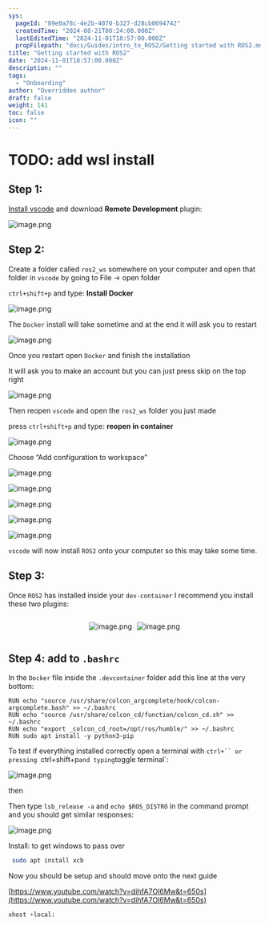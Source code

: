```yaml
---
sys:
  pageId: "89e0a78c-4e2b-4070-b327-d28cb0694742"
  createdTime: "2024-08-21T00:24:00.000Z"
  lastEditedTime: "2024-11-01T18:57:00.000Z"
  propFilepath: "docs/Guides/intro_to_ROS2/Getting started with ROS2.md"
title: "Getting started with ROS2"
date: "2024-11-01T18:57:00.000Z"
description: ""
tags:
  - "Onboarding"
author: "Overridden author"
draft: false
weight: 141
toc: false
icon: ""
---
```


# TODO: add wsl install

## Step 1:

[Install vscode](https://code.visualstudio.com/download) and download **Remote Development** plugin:

![image.png](https://prod-files-secure.s3.us-west-2.amazonaws.com/d518164a-d88e-44d1-a4ee-3adb3bd8bce0/efb52993-1881-4a40-b95e-6f020334f022/image.png?X-Amz-Algorithm=AWS4-HMAC-SHA256&X-Amz-Content-Sha256=UNSIGNED-PAYLOAD&X-Amz-Credential=ASIAZI2LB4666SEFMH3K%2F20250409%2Fus-west-2%2Fs3%2Faws4_request&X-Amz-Date=20250409T210713Z&X-Amz-Expires=3600&X-Amz-Security-Token=IQoJb3JpZ2luX2VjEB0aCXVzLXdlc3QtMiJGMEQCIFEbGf%2FExBv5RHef%2Bg75UCYcoJUQpmkd9S6YLcK5JoU1AiBhHZGel8NEsJahO8zwLZrDxTsnKJNH87lkglFJfprYaCqIBAiW%2F%2F%2F%2F%2F%2F%2F%2F%2F%2F8BEAAaDDYzNzQyMzE4MzgwNSIM370Js9x90UESOK5YKtwD4UCbMN%2Fsnn73nNrYSoXiBH1PYfWIWXfx4YDs6tVS7PPSiby0bdphSbJ%2Fzo0hpoSAzQvio2kLENsEPDjZfqy%2FpKhPPB4scoEjGnpivhg1Kwh9M84M5w%2B7q76lnIOHO%2B7d5DYhS9Hc7xlLqPSAlm2r3IlnQ%2F99mLlJrUlhhBD8oJFUuNcCkXc2qQxXiwbqQDPlfqqBCgBRMy4wLyt9JPXduXTyZC6GSogaWDEg%2BoD2WmgKbttAHPY391mOw0aLlo9EOqjgbYb%2F1ErUDSj5IgmNi%2By%2FaLRQJyFCDhEvBZMBEg5NwOne1FyKZNFXM3ox3lhtDMU%2FyDQGeHikyTymKk6NW5rSgsdkbPyNIkGpf%2FRMFv76tMsVzLzN2ALFswAoCwxlq4%2BOZ%2BSm47iU36EkiNhXJQfxC3z8kLORwwfw%2B8N7HTn%2BNXZSdSmgzS2OTopJexvM89Gc9cQjhTMF8Juks0GoH3tjaUqe6iPAi5OqVaVmTzYJ8QkWA2x8Q1CTdiVu7rUY%2FltOGwAgrbiQpBG04P7UjcDX1KxvhmoUZ%2BypmkM5htguy1pzSjBC%2BTrAuGsaa8%2B16XAclLcerItQ7ylIWZdPdiTF0vE%2FufcZ13ag4KU6jZ20Lb%2Fvcnu58c4utFUwvq%2FbvwY6pgG%2Fei6MpKydXPm55pGYQVA1X6g%2BsWSiczH56YORU%2FpKv3ApPyz56xMp01AiK6OZ6SdhNeeu0vsCaU8KfQCq7MHkJEdQhR%2BZVR0TuV3iNgijCR3Kzi27ckFSiPZujf%2BIXI5Dgpu7KitA%2ForddAreotVhkACuxp4kjLyAg6gt8yKsgIKx3CoWAyXeJIGvsbNt5BYNBdnPuXJfIhBRnipKydO5whzwBO9t&X-Amz-Signature=62f504fc3eeab9677390b962853b423736adeee5e2db1bc77eeabe81b74f10a7&X-Amz-SignedHeaders=host&x-id=GetObject)

## Step 2:

Create a folder called `ros2_ws` somewhere on your computer and open that folder in `vscode` by going to File → open folder 

`ctrl+shift+p` and type: **Install Docker**

![image.png](https://prod-files-secure.s3.us-west-2.amazonaws.com/d518164a-d88e-44d1-a4ee-3adb3bd8bce0/2269dc0e-1cd5-47ff-bceb-c04ad9b2eab0/image.png?X-Amz-Algorithm=AWS4-HMAC-SHA256&X-Amz-Content-Sha256=UNSIGNED-PAYLOAD&X-Amz-Credential=ASIAZI2LB4666SEFMH3K%2F20250409%2Fus-west-2%2Fs3%2Faws4_request&X-Amz-Date=20250409T210713Z&X-Amz-Expires=3600&X-Amz-Security-Token=IQoJb3JpZ2luX2VjEB0aCXVzLXdlc3QtMiJGMEQCIFEbGf%2FExBv5RHef%2Bg75UCYcoJUQpmkd9S6YLcK5JoU1AiBhHZGel8NEsJahO8zwLZrDxTsnKJNH87lkglFJfprYaCqIBAiW%2F%2F%2F%2F%2F%2F%2F%2F%2F%2F8BEAAaDDYzNzQyMzE4MzgwNSIM370Js9x90UESOK5YKtwD4UCbMN%2Fsnn73nNrYSoXiBH1PYfWIWXfx4YDs6tVS7PPSiby0bdphSbJ%2Fzo0hpoSAzQvio2kLENsEPDjZfqy%2FpKhPPB4scoEjGnpivhg1Kwh9M84M5w%2B7q76lnIOHO%2B7d5DYhS9Hc7xlLqPSAlm2r3IlnQ%2F99mLlJrUlhhBD8oJFUuNcCkXc2qQxXiwbqQDPlfqqBCgBRMy4wLyt9JPXduXTyZC6GSogaWDEg%2BoD2WmgKbttAHPY391mOw0aLlo9EOqjgbYb%2F1ErUDSj5IgmNi%2By%2FaLRQJyFCDhEvBZMBEg5NwOne1FyKZNFXM3ox3lhtDMU%2FyDQGeHikyTymKk6NW5rSgsdkbPyNIkGpf%2FRMFv76tMsVzLzN2ALFswAoCwxlq4%2BOZ%2BSm47iU36EkiNhXJQfxC3z8kLORwwfw%2B8N7HTn%2BNXZSdSmgzS2OTopJexvM89Gc9cQjhTMF8Juks0GoH3tjaUqe6iPAi5OqVaVmTzYJ8QkWA2x8Q1CTdiVu7rUY%2FltOGwAgrbiQpBG04P7UjcDX1KxvhmoUZ%2BypmkM5htguy1pzSjBC%2BTrAuGsaa8%2B16XAclLcerItQ7ylIWZdPdiTF0vE%2FufcZ13ag4KU6jZ20Lb%2Fvcnu58c4utFUwvq%2FbvwY6pgG%2Fei6MpKydXPm55pGYQVA1X6g%2BsWSiczH56YORU%2FpKv3ApPyz56xMp01AiK6OZ6SdhNeeu0vsCaU8KfQCq7MHkJEdQhR%2BZVR0TuV3iNgijCR3Kzi27ckFSiPZujf%2BIXI5Dgpu7KitA%2ForddAreotVhkACuxp4kjLyAg6gt8yKsgIKx3CoWAyXeJIGvsbNt5BYNBdnPuXJfIhBRnipKydO5whzwBO9t&X-Amz-Signature=03b9c6b8803a7e4fadd8b66fd5735dc4e196328ef8a614e753731430beb51cc8&X-Amz-SignedHeaders=host&x-id=GetObject)

The `Docker` install will take sometime and at the end it will ask you to restart

![image.png](https://prod-files-secure.s3.us-west-2.amazonaws.com/d518164a-d88e-44d1-a4ee-3adb3bd8bce0/ed233f78-be33-4b1f-b89c-9c346c0e961e/image.png?X-Amz-Algorithm=AWS4-HMAC-SHA256&X-Amz-Content-Sha256=UNSIGNED-PAYLOAD&X-Amz-Credential=ASIAZI2LB4666SEFMH3K%2F20250409%2Fus-west-2%2Fs3%2Faws4_request&X-Amz-Date=20250409T210713Z&X-Amz-Expires=3600&X-Amz-Security-Token=IQoJb3JpZ2luX2VjEB0aCXVzLXdlc3QtMiJGMEQCIFEbGf%2FExBv5RHef%2Bg75UCYcoJUQpmkd9S6YLcK5JoU1AiBhHZGel8NEsJahO8zwLZrDxTsnKJNH87lkglFJfprYaCqIBAiW%2F%2F%2F%2F%2F%2F%2F%2F%2F%2F8BEAAaDDYzNzQyMzE4MzgwNSIM370Js9x90UESOK5YKtwD4UCbMN%2Fsnn73nNrYSoXiBH1PYfWIWXfx4YDs6tVS7PPSiby0bdphSbJ%2Fzo0hpoSAzQvio2kLENsEPDjZfqy%2FpKhPPB4scoEjGnpivhg1Kwh9M84M5w%2B7q76lnIOHO%2B7d5DYhS9Hc7xlLqPSAlm2r3IlnQ%2F99mLlJrUlhhBD8oJFUuNcCkXc2qQxXiwbqQDPlfqqBCgBRMy4wLyt9JPXduXTyZC6GSogaWDEg%2BoD2WmgKbttAHPY391mOw0aLlo9EOqjgbYb%2F1ErUDSj5IgmNi%2By%2FaLRQJyFCDhEvBZMBEg5NwOne1FyKZNFXM3ox3lhtDMU%2FyDQGeHikyTymKk6NW5rSgsdkbPyNIkGpf%2FRMFv76tMsVzLzN2ALFswAoCwxlq4%2BOZ%2BSm47iU36EkiNhXJQfxC3z8kLORwwfw%2B8N7HTn%2BNXZSdSmgzS2OTopJexvM89Gc9cQjhTMF8Juks0GoH3tjaUqe6iPAi5OqVaVmTzYJ8QkWA2x8Q1CTdiVu7rUY%2FltOGwAgrbiQpBG04P7UjcDX1KxvhmoUZ%2BypmkM5htguy1pzSjBC%2BTrAuGsaa8%2B16XAclLcerItQ7ylIWZdPdiTF0vE%2FufcZ13ag4KU6jZ20Lb%2Fvcnu58c4utFUwvq%2FbvwY6pgG%2Fei6MpKydXPm55pGYQVA1X6g%2BsWSiczH56YORU%2FpKv3ApPyz56xMp01AiK6OZ6SdhNeeu0vsCaU8KfQCq7MHkJEdQhR%2BZVR0TuV3iNgijCR3Kzi27ckFSiPZujf%2BIXI5Dgpu7KitA%2ForddAreotVhkACuxp4kjLyAg6gt8yKsgIKx3CoWAyXeJIGvsbNt5BYNBdnPuXJfIhBRnipKydO5whzwBO9t&X-Amz-Signature=fe26798c2479cc1e663d0d7e087529bb1d16a46d0c291004c2a26cdd2c88a09d&X-Amz-SignedHeaders=host&x-id=GetObject)

Once you restart open `Docker` and finish the installation

It will ask you to make an account but you can just press skip on the top right

![image.png](https://prod-files-secure.s3.us-west-2.amazonaws.com/d518164a-d88e-44d1-a4ee-3adb3bd8bce0/21010ad9-1659-4fd9-9f59-9932a09b2a3d/image.png?X-Amz-Algorithm=AWS4-HMAC-SHA256&X-Amz-Content-Sha256=UNSIGNED-PAYLOAD&X-Amz-Credential=ASIAZI2LB4666SEFMH3K%2F20250409%2Fus-west-2%2Fs3%2Faws4_request&X-Amz-Date=20250409T210713Z&X-Amz-Expires=3600&X-Amz-Security-Token=IQoJb3JpZ2luX2VjEB0aCXVzLXdlc3QtMiJGMEQCIFEbGf%2FExBv5RHef%2Bg75UCYcoJUQpmkd9S6YLcK5JoU1AiBhHZGel8NEsJahO8zwLZrDxTsnKJNH87lkglFJfprYaCqIBAiW%2F%2F%2F%2F%2F%2F%2F%2F%2F%2F8BEAAaDDYzNzQyMzE4MzgwNSIM370Js9x90UESOK5YKtwD4UCbMN%2Fsnn73nNrYSoXiBH1PYfWIWXfx4YDs6tVS7PPSiby0bdphSbJ%2Fzo0hpoSAzQvio2kLENsEPDjZfqy%2FpKhPPB4scoEjGnpivhg1Kwh9M84M5w%2B7q76lnIOHO%2B7d5DYhS9Hc7xlLqPSAlm2r3IlnQ%2F99mLlJrUlhhBD8oJFUuNcCkXc2qQxXiwbqQDPlfqqBCgBRMy4wLyt9JPXduXTyZC6GSogaWDEg%2BoD2WmgKbttAHPY391mOw0aLlo9EOqjgbYb%2F1ErUDSj5IgmNi%2By%2FaLRQJyFCDhEvBZMBEg5NwOne1FyKZNFXM3ox3lhtDMU%2FyDQGeHikyTymKk6NW5rSgsdkbPyNIkGpf%2FRMFv76tMsVzLzN2ALFswAoCwxlq4%2BOZ%2BSm47iU36EkiNhXJQfxC3z8kLORwwfw%2B8N7HTn%2BNXZSdSmgzS2OTopJexvM89Gc9cQjhTMF8Juks0GoH3tjaUqe6iPAi5OqVaVmTzYJ8QkWA2x8Q1CTdiVu7rUY%2FltOGwAgrbiQpBG04P7UjcDX1KxvhmoUZ%2BypmkM5htguy1pzSjBC%2BTrAuGsaa8%2B16XAclLcerItQ7ylIWZdPdiTF0vE%2FufcZ13ag4KU6jZ20Lb%2Fvcnu58c4utFUwvq%2FbvwY6pgG%2Fei6MpKydXPm55pGYQVA1X6g%2BsWSiczH56YORU%2FpKv3ApPyz56xMp01AiK6OZ6SdhNeeu0vsCaU8KfQCq7MHkJEdQhR%2BZVR0TuV3iNgijCR3Kzi27ckFSiPZujf%2BIXI5Dgpu7KitA%2ForddAreotVhkACuxp4kjLyAg6gt8yKsgIKx3CoWAyXeJIGvsbNt5BYNBdnPuXJfIhBRnipKydO5whzwBO9t&X-Amz-Signature=a481bf0e1160140f2161cab20168d260432ccd6ae06d76da49ef7a52e8209a32&X-Amz-SignedHeaders=host&x-id=GetObject)

Then reopen `vscode` and open the `ros2_ws` folder you just made

press `ctrl+shift+p` and type: **reopen in container**

![image.png](https://prod-files-secure.s3.us-west-2.amazonaws.com/d518164a-d88e-44d1-a4ee-3adb3bd8bce0/4e93b8c2-41ad-488c-8095-c74205196118/image.png?X-Amz-Algorithm=AWS4-HMAC-SHA256&X-Amz-Content-Sha256=UNSIGNED-PAYLOAD&X-Amz-Credential=ASIAZI2LB4666SEFMH3K%2F20250409%2Fus-west-2%2Fs3%2Faws4_request&X-Amz-Date=20250409T210713Z&X-Amz-Expires=3600&X-Amz-Security-Token=IQoJb3JpZ2luX2VjEB0aCXVzLXdlc3QtMiJGMEQCIFEbGf%2FExBv5RHef%2Bg75UCYcoJUQpmkd9S6YLcK5JoU1AiBhHZGel8NEsJahO8zwLZrDxTsnKJNH87lkglFJfprYaCqIBAiW%2F%2F%2F%2F%2F%2F%2F%2F%2F%2F8BEAAaDDYzNzQyMzE4MzgwNSIM370Js9x90UESOK5YKtwD4UCbMN%2Fsnn73nNrYSoXiBH1PYfWIWXfx4YDs6tVS7PPSiby0bdphSbJ%2Fzo0hpoSAzQvio2kLENsEPDjZfqy%2FpKhPPB4scoEjGnpivhg1Kwh9M84M5w%2B7q76lnIOHO%2B7d5DYhS9Hc7xlLqPSAlm2r3IlnQ%2F99mLlJrUlhhBD8oJFUuNcCkXc2qQxXiwbqQDPlfqqBCgBRMy4wLyt9JPXduXTyZC6GSogaWDEg%2BoD2WmgKbttAHPY391mOw0aLlo9EOqjgbYb%2F1ErUDSj5IgmNi%2By%2FaLRQJyFCDhEvBZMBEg5NwOne1FyKZNFXM3ox3lhtDMU%2FyDQGeHikyTymKk6NW5rSgsdkbPyNIkGpf%2FRMFv76tMsVzLzN2ALFswAoCwxlq4%2BOZ%2BSm47iU36EkiNhXJQfxC3z8kLORwwfw%2B8N7HTn%2BNXZSdSmgzS2OTopJexvM89Gc9cQjhTMF8Juks0GoH3tjaUqe6iPAi5OqVaVmTzYJ8QkWA2x8Q1CTdiVu7rUY%2FltOGwAgrbiQpBG04P7UjcDX1KxvhmoUZ%2BypmkM5htguy1pzSjBC%2BTrAuGsaa8%2B16XAclLcerItQ7ylIWZdPdiTF0vE%2FufcZ13ag4KU6jZ20Lb%2Fvcnu58c4utFUwvq%2FbvwY6pgG%2Fei6MpKydXPm55pGYQVA1X6g%2BsWSiczH56YORU%2FpKv3ApPyz56xMp01AiK6OZ6SdhNeeu0vsCaU8KfQCq7MHkJEdQhR%2BZVR0TuV3iNgijCR3Kzi27ckFSiPZujf%2BIXI5Dgpu7KitA%2ForddAreotVhkACuxp4kjLyAg6gt8yKsgIKx3CoWAyXeJIGvsbNt5BYNBdnPuXJfIhBRnipKydO5whzwBO9t&X-Amz-Signature=ebf5162b049b71bb02892555ec6866ffa394209034d03caa735a940ed351cb4d&X-Amz-SignedHeaders=host&x-id=GetObject)

Choose “Add configuration to workspace”

![image.png](https://prod-files-secure.s3.us-west-2.amazonaws.com/d518164a-d88e-44d1-a4ee-3adb3bd8bce0/9560b282-5060-4989-ba37-97e7b2c22476/image.png?X-Amz-Algorithm=AWS4-HMAC-SHA256&X-Amz-Content-Sha256=UNSIGNED-PAYLOAD&X-Amz-Credential=ASIAZI2LB4666SEFMH3K%2F20250409%2Fus-west-2%2Fs3%2Faws4_request&X-Amz-Date=20250409T210713Z&X-Amz-Expires=3600&X-Amz-Security-Token=IQoJb3JpZ2luX2VjEB0aCXVzLXdlc3QtMiJGMEQCIFEbGf%2FExBv5RHef%2Bg75UCYcoJUQpmkd9S6YLcK5JoU1AiBhHZGel8NEsJahO8zwLZrDxTsnKJNH87lkglFJfprYaCqIBAiW%2F%2F%2F%2F%2F%2F%2F%2F%2F%2F8BEAAaDDYzNzQyMzE4MzgwNSIM370Js9x90UESOK5YKtwD4UCbMN%2Fsnn73nNrYSoXiBH1PYfWIWXfx4YDs6tVS7PPSiby0bdphSbJ%2Fzo0hpoSAzQvio2kLENsEPDjZfqy%2FpKhPPB4scoEjGnpivhg1Kwh9M84M5w%2B7q76lnIOHO%2B7d5DYhS9Hc7xlLqPSAlm2r3IlnQ%2F99mLlJrUlhhBD8oJFUuNcCkXc2qQxXiwbqQDPlfqqBCgBRMy4wLyt9JPXduXTyZC6GSogaWDEg%2BoD2WmgKbttAHPY391mOw0aLlo9EOqjgbYb%2F1ErUDSj5IgmNi%2By%2FaLRQJyFCDhEvBZMBEg5NwOne1FyKZNFXM3ox3lhtDMU%2FyDQGeHikyTymKk6NW5rSgsdkbPyNIkGpf%2FRMFv76tMsVzLzN2ALFswAoCwxlq4%2BOZ%2BSm47iU36EkiNhXJQfxC3z8kLORwwfw%2B8N7HTn%2BNXZSdSmgzS2OTopJexvM89Gc9cQjhTMF8Juks0GoH3tjaUqe6iPAi5OqVaVmTzYJ8QkWA2x8Q1CTdiVu7rUY%2FltOGwAgrbiQpBG04P7UjcDX1KxvhmoUZ%2BypmkM5htguy1pzSjBC%2BTrAuGsaa8%2B16XAclLcerItQ7ylIWZdPdiTF0vE%2FufcZ13ag4KU6jZ20Lb%2Fvcnu58c4utFUwvq%2FbvwY6pgG%2Fei6MpKydXPm55pGYQVA1X6g%2BsWSiczH56YORU%2FpKv3ApPyz56xMp01AiK6OZ6SdhNeeu0vsCaU8KfQCq7MHkJEdQhR%2BZVR0TuV3iNgijCR3Kzi27ckFSiPZujf%2BIXI5Dgpu7KitA%2ForddAreotVhkACuxp4kjLyAg6gt8yKsgIKx3CoWAyXeJIGvsbNt5BYNBdnPuXJfIhBRnipKydO5whzwBO9t&X-Amz-Signature=e63197893ad8639f855ad0619053f58aeb63407c742da8945c5c5dbc906b9c44&X-Amz-SignedHeaders=host&x-id=GetObject)

![image.png](https://prod-files-secure.s3.us-west-2.amazonaws.com/d518164a-d88e-44d1-a4ee-3adb3bd8bce0/2ee63f81-886b-48e8-a553-dc6e5eac99e4/image.png?X-Amz-Algorithm=AWS4-HMAC-SHA256&X-Amz-Content-Sha256=UNSIGNED-PAYLOAD&X-Amz-Credential=ASIAZI2LB4666SEFMH3K%2F20250409%2Fus-west-2%2Fs3%2Faws4_request&X-Amz-Date=20250409T210713Z&X-Amz-Expires=3600&X-Amz-Security-Token=IQoJb3JpZ2luX2VjEB0aCXVzLXdlc3QtMiJGMEQCIFEbGf%2FExBv5RHef%2Bg75UCYcoJUQpmkd9S6YLcK5JoU1AiBhHZGel8NEsJahO8zwLZrDxTsnKJNH87lkglFJfprYaCqIBAiW%2F%2F%2F%2F%2F%2F%2F%2F%2F%2F8BEAAaDDYzNzQyMzE4MzgwNSIM370Js9x90UESOK5YKtwD4UCbMN%2Fsnn73nNrYSoXiBH1PYfWIWXfx4YDs6tVS7PPSiby0bdphSbJ%2Fzo0hpoSAzQvio2kLENsEPDjZfqy%2FpKhPPB4scoEjGnpivhg1Kwh9M84M5w%2B7q76lnIOHO%2B7d5DYhS9Hc7xlLqPSAlm2r3IlnQ%2F99mLlJrUlhhBD8oJFUuNcCkXc2qQxXiwbqQDPlfqqBCgBRMy4wLyt9JPXduXTyZC6GSogaWDEg%2BoD2WmgKbttAHPY391mOw0aLlo9EOqjgbYb%2F1ErUDSj5IgmNi%2By%2FaLRQJyFCDhEvBZMBEg5NwOne1FyKZNFXM3ox3lhtDMU%2FyDQGeHikyTymKk6NW5rSgsdkbPyNIkGpf%2FRMFv76tMsVzLzN2ALFswAoCwxlq4%2BOZ%2BSm47iU36EkiNhXJQfxC3z8kLORwwfw%2B8N7HTn%2BNXZSdSmgzS2OTopJexvM89Gc9cQjhTMF8Juks0GoH3tjaUqe6iPAi5OqVaVmTzYJ8QkWA2x8Q1CTdiVu7rUY%2FltOGwAgrbiQpBG04P7UjcDX1KxvhmoUZ%2BypmkM5htguy1pzSjBC%2BTrAuGsaa8%2B16XAclLcerItQ7ylIWZdPdiTF0vE%2FufcZ13ag4KU6jZ20Lb%2Fvcnu58c4utFUwvq%2FbvwY6pgG%2Fei6MpKydXPm55pGYQVA1X6g%2BsWSiczH56YORU%2FpKv3ApPyz56xMp01AiK6OZ6SdhNeeu0vsCaU8KfQCq7MHkJEdQhR%2BZVR0TuV3iNgijCR3Kzi27ckFSiPZujf%2BIXI5Dgpu7KitA%2ForddAreotVhkACuxp4kjLyAg6gt8yKsgIKx3CoWAyXeJIGvsbNt5BYNBdnPuXJfIhBRnipKydO5whzwBO9t&X-Amz-Signature=f60cd4e66e798798925ccdeda6d7b726013e37169ee7600cb07086abd4c64cad&X-Amz-SignedHeaders=host&x-id=GetObject)

![image.png](https://prod-files-secure.s3.us-west-2.amazonaws.com/d518164a-d88e-44d1-a4ee-3adb3bd8bce0/ae1580b2-b048-407e-aed9-b584224a7a04/image.png?X-Amz-Algorithm=AWS4-HMAC-SHA256&X-Amz-Content-Sha256=UNSIGNED-PAYLOAD&X-Amz-Credential=ASIAZI2LB4666SEFMH3K%2F20250409%2Fus-west-2%2Fs3%2Faws4_request&X-Amz-Date=20250409T210713Z&X-Amz-Expires=3600&X-Amz-Security-Token=IQoJb3JpZ2luX2VjEB0aCXVzLXdlc3QtMiJGMEQCIFEbGf%2FExBv5RHef%2Bg75UCYcoJUQpmkd9S6YLcK5JoU1AiBhHZGel8NEsJahO8zwLZrDxTsnKJNH87lkglFJfprYaCqIBAiW%2F%2F%2F%2F%2F%2F%2F%2F%2F%2F8BEAAaDDYzNzQyMzE4MzgwNSIM370Js9x90UESOK5YKtwD4UCbMN%2Fsnn73nNrYSoXiBH1PYfWIWXfx4YDs6tVS7PPSiby0bdphSbJ%2Fzo0hpoSAzQvio2kLENsEPDjZfqy%2FpKhPPB4scoEjGnpivhg1Kwh9M84M5w%2B7q76lnIOHO%2B7d5DYhS9Hc7xlLqPSAlm2r3IlnQ%2F99mLlJrUlhhBD8oJFUuNcCkXc2qQxXiwbqQDPlfqqBCgBRMy4wLyt9JPXduXTyZC6GSogaWDEg%2BoD2WmgKbttAHPY391mOw0aLlo9EOqjgbYb%2F1ErUDSj5IgmNi%2By%2FaLRQJyFCDhEvBZMBEg5NwOne1FyKZNFXM3ox3lhtDMU%2FyDQGeHikyTymKk6NW5rSgsdkbPyNIkGpf%2FRMFv76tMsVzLzN2ALFswAoCwxlq4%2BOZ%2BSm47iU36EkiNhXJQfxC3z8kLORwwfw%2B8N7HTn%2BNXZSdSmgzS2OTopJexvM89Gc9cQjhTMF8Juks0GoH3tjaUqe6iPAi5OqVaVmTzYJ8QkWA2x8Q1CTdiVu7rUY%2FltOGwAgrbiQpBG04P7UjcDX1KxvhmoUZ%2BypmkM5htguy1pzSjBC%2BTrAuGsaa8%2B16XAclLcerItQ7ylIWZdPdiTF0vE%2FufcZ13ag4KU6jZ20Lb%2Fvcnu58c4utFUwvq%2FbvwY6pgG%2Fei6MpKydXPm55pGYQVA1X6g%2BsWSiczH56YORU%2FpKv3ApPyz56xMp01AiK6OZ6SdhNeeu0vsCaU8KfQCq7MHkJEdQhR%2BZVR0TuV3iNgijCR3Kzi27ckFSiPZujf%2BIXI5Dgpu7KitA%2ForddAreotVhkACuxp4kjLyAg6gt8yKsgIKx3CoWAyXeJIGvsbNt5BYNBdnPuXJfIhBRnipKydO5whzwBO9t&X-Amz-Signature=667abdebda525539a193c8dbabd1badef913358ab1434cff239b358769317522&X-Amz-SignedHeaders=host&x-id=GetObject)

![image.png](https://prod-files-secure.s3.us-west-2.amazonaws.com/d518164a-d88e-44d1-a4ee-3adb3bd8bce0/53255b28-f75e-430f-b9e3-c0ac8577e42b/image.png?X-Amz-Algorithm=AWS4-HMAC-SHA256&X-Amz-Content-Sha256=UNSIGNED-PAYLOAD&X-Amz-Credential=ASIAZI2LB4666SEFMH3K%2F20250409%2Fus-west-2%2Fs3%2Faws4_request&X-Amz-Date=20250409T210713Z&X-Amz-Expires=3600&X-Amz-Security-Token=IQoJb3JpZ2luX2VjEB0aCXVzLXdlc3QtMiJGMEQCIFEbGf%2FExBv5RHef%2Bg75UCYcoJUQpmkd9S6YLcK5JoU1AiBhHZGel8NEsJahO8zwLZrDxTsnKJNH87lkglFJfprYaCqIBAiW%2F%2F%2F%2F%2F%2F%2F%2F%2F%2F8BEAAaDDYzNzQyMzE4MzgwNSIM370Js9x90UESOK5YKtwD4UCbMN%2Fsnn73nNrYSoXiBH1PYfWIWXfx4YDs6tVS7PPSiby0bdphSbJ%2Fzo0hpoSAzQvio2kLENsEPDjZfqy%2FpKhPPB4scoEjGnpivhg1Kwh9M84M5w%2B7q76lnIOHO%2B7d5DYhS9Hc7xlLqPSAlm2r3IlnQ%2F99mLlJrUlhhBD8oJFUuNcCkXc2qQxXiwbqQDPlfqqBCgBRMy4wLyt9JPXduXTyZC6GSogaWDEg%2BoD2WmgKbttAHPY391mOw0aLlo9EOqjgbYb%2F1ErUDSj5IgmNi%2By%2FaLRQJyFCDhEvBZMBEg5NwOne1FyKZNFXM3ox3lhtDMU%2FyDQGeHikyTymKk6NW5rSgsdkbPyNIkGpf%2FRMFv76tMsVzLzN2ALFswAoCwxlq4%2BOZ%2BSm47iU36EkiNhXJQfxC3z8kLORwwfw%2B8N7HTn%2BNXZSdSmgzS2OTopJexvM89Gc9cQjhTMF8Juks0GoH3tjaUqe6iPAi5OqVaVmTzYJ8QkWA2x8Q1CTdiVu7rUY%2FltOGwAgrbiQpBG04P7UjcDX1KxvhmoUZ%2BypmkM5htguy1pzSjBC%2BTrAuGsaa8%2B16XAclLcerItQ7ylIWZdPdiTF0vE%2FufcZ13ag4KU6jZ20Lb%2Fvcnu58c4utFUwvq%2FbvwY6pgG%2Fei6MpKydXPm55pGYQVA1X6g%2BsWSiczH56YORU%2FpKv3ApPyz56xMp01AiK6OZ6SdhNeeu0vsCaU8KfQCq7MHkJEdQhR%2BZVR0TuV3iNgijCR3Kzi27ckFSiPZujf%2BIXI5Dgpu7KitA%2ForddAreotVhkACuxp4kjLyAg6gt8yKsgIKx3CoWAyXeJIGvsbNt5BYNBdnPuXJfIhBRnipKydO5whzwBO9t&X-Amz-Signature=a0cea695b848b333441630d382b2228b864ff2a0b19d38a80c51df103c90a923&X-Amz-SignedHeaders=host&x-id=GetObject)

![image.png](https://prod-files-secure.s3.us-west-2.amazonaws.com/d518164a-d88e-44d1-a4ee-3adb3bd8bce0/7c562767-5af9-4ffb-97d1-327bcdf4ee00/image.png?X-Amz-Algorithm=AWS4-HMAC-SHA256&X-Amz-Content-Sha256=UNSIGNED-PAYLOAD&X-Amz-Credential=ASIAZI2LB4666SEFMH3K%2F20250409%2Fus-west-2%2Fs3%2Faws4_request&X-Amz-Date=20250409T210713Z&X-Amz-Expires=3600&X-Amz-Security-Token=IQoJb3JpZ2luX2VjEB0aCXVzLXdlc3QtMiJGMEQCIFEbGf%2FExBv5RHef%2Bg75UCYcoJUQpmkd9S6YLcK5JoU1AiBhHZGel8NEsJahO8zwLZrDxTsnKJNH87lkglFJfprYaCqIBAiW%2F%2F%2F%2F%2F%2F%2F%2F%2F%2F8BEAAaDDYzNzQyMzE4MzgwNSIM370Js9x90UESOK5YKtwD4UCbMN%2Fsnn73nNrYSoXiBH1PYfWIWXfx4YDs6tVS7PPSiby0bdphSbJ%2Fzo0hpoSAzQvio2kLENsEPDjZfqy%2FpKhPPB4scoEjGnpivhg1Kwh9M84M5w%2B7q76lnIOHO%2B7d5DYhS9Hc7xlLqPSAlm2r3IlnQ%2F99mLlJrUlhhBD8oJFUuNcCkXc2qQxXiwbqQDPlfqqBCgBRMy4wLyt9JPXduXTyZC6GSogaWDEg%2BoD2WmgKbttAHPY391mOw0aLlo9EOqjgbYb%2F1ErUDSj5IgmNi%2By%2FaLRQJyFCDhEvBZMBEg5NwOne1FyKZNFXM3ox3lhtDMU%2FyDQGeHikyTymKk6NW5rSgsdkbPyNIkGpf%2FRMFv76tMsVzLzN2ALFswAoCwxlq4%2BOZ%2BSm47iU36EkiNhXJQfxC3z8kLORwwfw%2B8N7HTn%2BNXZSdSmgzS2OTopJexvM89Gc9cQjhTMF8Juks0GoH3tjaUqe6iPAi5OqVaVmTzYJ8QkWA2x8Q1CTdiVu7rUY%2FltOGwAgrbiQpBG04P7UjcDX1KxvhmoUZ%2BypmkM5htguy1pzSjBC%2BTrAuGsaa8%2B16XAclLcerItQ7ylIWZdPdiTF0vE%2FufcZ13ag4KU6jZ20Lb%2Fvcnu58c4utFUwvq%2FbvwY6pgG%2Fei6MpKydXPm55pGYQVA1X6g%2BsWSiczH56YORU%2FpKv3ApPyz56xMp01AiK6OZ6SdhNeeu0vsCaU8KfQCq7MHkJEdQhR%2BZVR0TuV3iNgijCR3Kzi27ckFSiPZujf%2BIXI5Dgpu7KitA%2ForddAreotVhkACuxp4kjLyAg6gt8yKsgIKx3CoWAyXeJIGvsbNt5BYNBdnPuXJfIhBRnipKydO5whzwBO9t&X-Amz-Signature=3bdf0bbd54638dd5579246159a6fa8986eb73d0712abee5d8259ca70f6d28c2c&X-Amz-SignedHeaders=host&x-id=GetObject)

`vscode` will now install `ROS2` onto your computer so this may take some time.

## Step 3:

Once `ROS2` has installed inside your `dev-container` I recommend you install these two plugins:

<div style="display: flex;flex-direction: row; column-gap:10px; max-width: 630px;justify-content: center;">
<div>

![image.png](https://prod-files-secure.s3.us-west-2.amazonaws.com/d518164a-d88e-44d1-a4ee-3adb3bd8bce0/3fc3d550-5a54-4ba1-ba6b-faa01cdb7369/image.png?X-Amz-Algorithm=AWS4-HMAC-SHA256&X-Amz-Content-Sha256=UNSIGNED-PAYLOAD&X-Amz-Credential=ASIAZI2LB4666JUVANTW%2F20250409%2Fus-west-2%2Fs3%2Faws4_request&X-Amz-Date=20250409T210721Z&X-Amz-Expires=3600&X-Amz-Security-Token=IQoJb3JpZ2luX2VjEB0aCXVzLXdlc3QtMiJIMEYCIQCU%2FBbBT4NGJKIFZk8%2BtPFI6MtPDjXRPs3TiQvBRy0HbAIhAKghAe1B7oFWQzUP5C7qPzE1HVDGexbJc5IoiFWYCmYSKogECJX%2F%2F%2F%2F%2F%2F%2F%2F%2F%2FwEQABoMNjM3NDIzMTgzODA1IgzkabqPIihQR2J6z3wq3ANKJFZzZYFCFWX3aPDHT6FRewOZbBCxgzTiZ45GWak1jI%2BHaeLOYBm%2FWMIGroDPQ%2FPrzBJC2jjrMwy8WwDMSNrePHp6fz6msagbYZY3XyJHqdqncwc0gm%2FoOVv6c6R%2F0uxuGTcANwv23TeKOJ89UCuaHLm41nT54Px%2Bs0lbSOsqb1WUaoPANVk42Q5JMcwgP1PGr3FZNr%2FwWmTR7Xn7KuGda29lSMQiBay%2B%2FJ51gn5XAn2XiRkuaeDAHCGOUN3AS9lZ7TN87IFQajCdpG%2F7OXv4MGYzPkArUOAR%2Fx9WzXPXrqAXiqUwzvoZuN7wHrdAHi9O2BUmcF76A0fA1OUdhK%2FJJ1IfjWGgcdz%2BA2HkP0DAFgF5NMPndUcvZZzeYAk0Gx%2BTln1tc0cbllKnqYmXiHEo83G0U%2FfRbKyONPjiOUmdfT1gZgfuWhJ1znrzKE57iJ%2FDb6oUYx145XCpO6eQBy%2BobZv%2Bgxp4F%2FpDfetLuydLQYT%2BuRx7tWj%2B1trlS64X%2B0ZbaF8dAPdUprSz7M5jFGagh17dJTo4b%2Ffoa5iwWaVH6M8vCf6DLokgAEgW0l%2B4bV0fxt1L0lBzkmwNATA%2FL6Se8uSQwrB30nsHNZQB2ZuaxZ88LM9yzdsMuLdACjDrr9u%2FBjqkAX9HJNuHQe3Et0MImYVI9TS26bGLrarpngnml4dvXVLC4e4ViUTszvDJL6zdmJ068wu%2BK9UGoRVsUU%2FFTwnFpuFVL%2F0btSZQ5rXB6nsdbkG6OUb%2B93rtFkmS66QCIR%2BjAJGKd%2FgvatOpZRW0XPtJhRV8Cib6GpiUI1HCAT28L1JEORpGgaY3jAAG5jlJUS%2BFkn01ba%2F8XSf6Ki%2BFFVFi8xZzCH46&X-Amz-Signature=107b4824a4ffadba6a111351c93c011a86ec97e3a8fa582d5cde78234d501edf&X-Amz-SignedHeaders=host&x-id=GetObject)

</div>
<div>

![image.png](https://prod-files-secure.s3.us-west-2.amazonaws.com/d518164a-d88e-44d1-a4ee-3adb3bd8bce0/d994cc66-13c2-4093-a5a3-f84cf4601a82/image.png?X-Amz-Algorithm=AWS4-HMAC-SHA256&X-Amz-Content-Sha256=UNSIGNED-PAYLOAD&X-Amz-Credential=ASIAZI2LB466RGMGBYJE%2F20250409%2Fus-west-2%2Fs3%2Faws4_request&X-Amz-Date=20250409T210721Z&X-Amz-Expires=3600&X-Amz-Security-Token=IQoJb3JpZ2luX2VjEB0aCXVzLXdlc3QtMiJHMEUCIQDpgiUkesLxMUU7GpUDdqPNrUVxSIWUK5H549i8%2B49bqwIgHIrwxGlhbrN%2BgHpqAoVLwzp60ILN0IfERw3Ity0hdqsqiAQIlf%2F%2F%2F%2F%2F%2F%2F%2F%2F%2FARAAGgw2Mzc0MjMxODM4MDUiDDeaH3%2FZfIaHUvfelyrcAzGw7A%2FQn62zF6wHvvmFZRlmeopycfJ%2BzDQ8TijNo9GQSKAOIucPd0La88L8feKZSXGQOT9SC9WubZevONV%2F17JBGkoGvTflFUWqn2OBfv9iJOY%2FIRdeVw6lo0g2DViv71f9EJsasmLib%2BMM5aei9hTAJq7%2FqMvjvWj2HF7xJThHT74VLZtzN1XrSOF%2B%2BQe9u2opWnGEXx0e4OnMic9Lg9gs5yARxk78b6ClDd1lNSJ9VkVRevWWvEKKA3JeTbdXOjwTOctIrN%2FUI4zZJNDwf7V5UcBIVjnYXnzTsyg57rOAV8QLnl7rl%2FzAUfDczPeuKwkBbqBBz57FaGIGF%2F4TPbJeTW11tqS3v%2F09tLzJc4qdKH5jubKwWKPB7RMxOktWWCQIay9mD0PcXxM18MzEku5JkQxQDnEol12i%2FptHfRz5nzuicujjN9ig%2B0eC0wBNpBIOZrcY9e23KZXK5KuCrMUKcvKcruogexQe4K%2FeEIXQ2AsF5ReH9OCxrGdKC8KC8g7vn3ilbBpxVb8CFJpiihhtM8DO9egf0aYkyUklGtl6xRQNBpiXcp%2Ff7KA9taK4ZH%2FTESGm%2FSTT20dKrm2QWdyDH5cHO8q1ougJd%2FeSEgof3rsGbcjwipUIR%2BXbMISv278GOqUBG1a1dvY63D2pt1FZWO6MDhtla7w4L8%2BcpGkUQ%2BGHiCQpbUJrq2mAO0dsYoBpZBWb%2BKnDgKHs59ckTfISEVcMBzZAgLPCqz9hD3xdBd%2Bwg1U334THzWkS7mU6mOZK6OlK%2FTOg05VlpQwQJciUeq%2BAwv5%2F2xvAk8PG%2F5gTzEPQTRvoDgyWRqiC%2FYWmEYQk8ZqtD%2FYBqJyNChQ5gM%2Frt5i897wquv8o&X-Amz-Signature=41490b53ea9667b1203a3858642f14141c92f537790cd47840ef95b8e3314486&X-Amz-SignedHeaders=host&x-id=GetObject)

</div>
</div>

## Step 4: add to `.bashrc`

In the `Docker` file inside the `.devcontainer` folder add this line at the very bottom: 

```docker
RUN echo "source /usr/share/colcon_argcomplete/hook/colcon-argcomplete.bash" >> ~/.bashrc
RUN echo "source /usr/share/colcon_cd/function/colcon_cd.sh" >> ~/.bashrc
RUN echo "export _colcon_cd_root=/opt/ros/humble/" >> ~/.bashrc
RUN sudo apt install -y python3-pip 
```

To test if everything installed correctly open a terminal with `ctrl+`` or pressing `ctrl+shift+p` and typing `toggle terminal`:

![image.png](https://prod-files-secure.s3.us-west-2.amazonaws.com/d518164a-d88e-44d1-a4ee-3adb3bd8bce0/6a4943d8-b04e-4c02-9a58-775f3384d1a5/image.png?X-Amz-Algorithm=AWS4-HMAC-SHA256&X-Amz-Content-Sha256=UNSIGNED-PAYLOAD&X-Amz-Credential=ASIAZI2LB4666SEFMH3K%2F20250409%2Fus-west-2%2Fs3%2Faws4_request&X-Amz-Date=20250409T210713Z&X-Amz-Expires=3600&X-Amz-Security-Token=IQoJb3JpZ2luX2VjEB0aCXVzLXdlc3QtMiJGMEQCIFEbGf%2FExBv5RHef%2Bg75UCYcoJUQpmkd9S6YLcK5JoU1AiBhHZGel8NEsJahO8zwLZrDxTsnKJNH87lkglFJfprYaCqIBAiW%2F%2F%2F%2F%2F%2F%2F%2F%2F%2F8BEAAaDDYzNzQyMzE4MzgwNSIM370Js9x90UESOK5YKtwD4UCbMN%2Fsnn73nNrYSoXiBH1PYfWIWXfx4YDs6tVS7PPSiby0bdphSbJ%2Fzo0hpoSAzQvio2kLENsEPDjZfqy%2FpKhPPB4scoEjGnpivhg1Kwh9M84M5w%2B7q76lnIOHO%2B7d5DYhS9Hc7xlLqPSAlm2r3IlnQ%2F99mLlJrUlhhBD8oJFUuNcCkXc2qQxXiwbqQDPlfqqBCgBRMy4wLyt9JPXduXTyZC6GSogaWDEg%2BoD2WmgKbttAHPY391mOw0aLlo9EOqjgbYb%2F1ErUDSj5IgmNi%2By%2FaLRQJyFCDhEvBZMBEg5NwOne1FyKZNFXM3ox3lhtDMU%2FyDQGeHikyTymKk6NW5rSgsdkbPyNIkGpf%2FRMFv76tMsVzLzN2ALFswAoCwxlq4%2BOZ%2BSm47iU36EkiNhXJQfxC3z8kLORwwfw%2B8N7HTn%2BNXZSdSmgzS2OTopJexvM89Gc9cQjhTMF8Juks0GoH3tjaUqe6iPAi5OqVaVmTzYJ8QkWA2x8Q1CTdiVu7rUY%2FltOGwAgrbiQpBG04P7UjcDX1KxvhmoUZ%2BypmkM5htguy1pzSjBC%2BTrAuGsaa8%2B16XAclLcerItQ7ylIWZdPdiTF0vE%2FufcZ13ag4KU6jZ20Lb%2Fvcnu58c4utFUwvq%2FbvwY6pgG%2Fei6MpKydXPm55pGYQVA1X6g%2BsWSiczH56YORU%2FpKv3ApPyz56xMp01AiK6OZ6SdhNeeu0vsCaU8KfQCq7MHkJEdQhR%2BZVR0TuV3iNgijCR3Kzi27ckFSiPZujf%2BIXI5Dgpu7KitA%2ForddAreotVhkACuxp4kjLyAg6gt8yKsgIKx3CoWAyXeJIGvsbNt5BYNBdnPuXJfIhBRnipKydO5whzwBO9t&X-Amz-Signature=10fa436ef77303223aa7d828b4c78089b1e5162ed763e495cc61ab48dbdf2516&X-Amz-SignedHeaders=host&x-id=GetObject)

then 

Then type `lsb_release -a` and `echo $ROS_DISTRO` in the command prompt and you should get similar responses:

![image.png](https://prod-files-secure.s3.us-west-2.amazonaws.com/d518164a-d88e-44d1-a4ee-3adb3bd8bce0/3e635dec-a805-4e85-8b9e-d000e5b71a4e/image.png?X-Amz-Algorithm=AWS4-HMAC-SHA256&X-Amz-Content-Sha256=UNSIGNED-PAYLOAD&X-Amz-Credential=ASIAZI2LB4666SEFMH3K%2F20250409%2Fus-west-2%2Fs3%2Faws4_request&X-Amz-Date=20250409T210713Z&X-Amz-Expires=3600&X-Amz-Security-Token=IQoJb3JpZ2luX2VjEB0aCXVzLXdlc3QtMiJGMEQCIFEbGf%2FExBv5RHef%2Bg75UCYcoJUQpmkd9S6YLcK5JoU1AiBhHZGel8NEsJahO8zwLZrDxTsnKJNH87lkglFJfprYaCqIBAiW%2F%2F%2F%2F%2F%2F%2F%2F%2F%2F8BEAAaDDYzNzQyMzE4MzgwNSIM370Js9x90UESOK5YKtwD4UCbMN%2Fsnn73nNrYSoXiBH1PYfWIWXfx4YDs6tVS7PPSiby0bdphSbJ%2Fzo0hpoSAzQvio2kLENsEPDjZfqy%2FpKhPPB4scoEjGnpivhg1Kwh9M84M5w%2B7q76lnIOHO%2B7d5DYhS9Hc7xlLqPSAlm2r3IlnQ%2F99mLlJrUlhhBD8oJFUuNcCkXc2qQxXiwbqQDPlfqqBCgBRMy4wLyt9JPXduXTyZC6GSogaWDEg%2BoD2WmgKbttAHPY391mOw0aLlo9EOqjgbYb%2F1ErUDSj5IgmNi%2By%2FaLRQJyFCDhEvBZMBEg5NwOne1FyKZNFXM3ox3lhtDMU%2FyDQGeHikyTymKk6NW5rSgsdkbPyNIkGpf%2FRMFv76tMsVzLzN2ALFswAoCwxlq4%2BOZ%2BSm47iU36EkiNhXJQfxC3z8kLORwwfw%2B8N7HTn%2BNXZSdSmgzS2OTopJexvM89Gc9cQjhTMF8Juks0GoH3tjaUqe6iPAi5OqVaVmTzYJ8QkWA2x8Q1CTdiVu7rUY%2FltOGwAgrbiQpBG04P7UjcDX1KxvhmoUZ%2BypmkM5htguy1pzSjBC%2BTrAuGsaa8%2B16XAclLcerItQ7ylIWZdPdiTF0vE%2FufcZ13ag4KU6jZ20Lb%2Fvcnu58c4utFUwvq%2FbvwY6pgG%2Fei6MpKydXPm55pGYQVA1X6g%2BsWSiczH56YORU%2FpKv3ApPyz56xMp01AiK6OZ6SdhNeeu0vsCaU8KfQCq7MHkJEdQhR%2BZVR0TuV3iNgijCR3Kzi27ckFSiPZujf%2BIXI5Dgpu7KitA%2ForddAreotVhkACuxp4kjLyAg6gt8yKsgIKx3CoWAyXeJIGvsbNt5BYNBdnPuXJfIhBRnipKydO5whzwBO9t&X-Amz-Signature=59de1c32adfcc9cf7685c9b5a6fef685a5e1fcdc5f025fa794c231058ffc81c3&X-Amz-SignedHeaders=host&x-id=GetObject)

Install:  to get windows to pass over

```bash
 sudo apt install xcb
```

Now you should be setup and should move onto the next guide 

[https://www.youtube.com/watch?v=dihfA7Ol6Mw&t=650s](https://www.youtube.com/watch?v=dihfA7Ol6Mw&t=650s)

```python
xhost +local:
```
